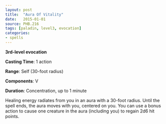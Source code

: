 ```yaml
---
layout: post
title:  "Aura Of Vitality"
date:   2015-01-01
source: PHB.216
tags: [paladin, level3, evocation]
categories:
- spells
---
```


**3rd-level evocation**

**Casting Time**: 1 action

**Range**: Self (30-foot radius)

**Components**: V

**Duration**: Concentration, up to 1 minute

Healing energy radiates from you in an aura with a 30-foot radius. Until the spell ends, the aura moves with you, centered on you. You can use a bonus action to cause one creature in the aura (including you) to regain 2d6 hit points.
